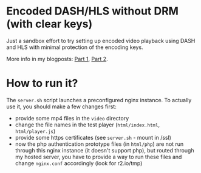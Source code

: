 # Encoded DASH/HLS without DRM (with clear keys)

Just a sandbox effort to try setting up encoded video playback using DASH and HLS with minimal protection of the encoding keys.

More info in my blogposts: [Part 1](https://blog.r2.io/2020/05/23/encoded-hls-dash-2.html), [Part 2](https://blog.r2.io/2020/05/13/encoded-hls-dash-1.html).

# How to run it?

The `server.sh` script launches a preconfigured nginx instance. To actually use it, you should make a few changes first:
- provide some mp4 files in the `video` directory
- change the file names in the test player (`html/index.html`, `html/player.js`)
- provide some https certificates (see `server.sh` - mount in /ssl)
- now the php authentication prototype files (in `html/php`) are not run through this nginx instance (it doesn't support php), but routed through my hosted server, you have to provide a way to run these files and change `nginx.conf` accordingly (look for r2.io/tmp)
